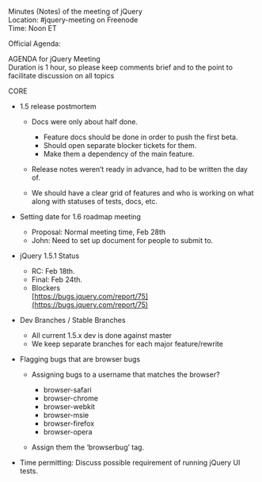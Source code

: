 Minutes (Notes) of the meeting of jQuery  
 Location: \#jquery-meeting on Freenode  
 Time: Noon ET

Official Agenda:

AGENDA for jQuery Meeting  
 Duration is 1 hour, so please keep comments brief and to the point to
facilitate discussion on all topics

CORE

-   1.5 release postmortem
    -   Docs were only about half done.
        -   Feature docs should be done in order to push the first beta.
        -   Should open separate blocker tickets for them.
        -   Make them a dependency of the main feature.

    -   Release notes weren’t ready in advance, had to be written the
        day of.
    -   We should have a clear grid of features and who is working on
        what along with statuses of tests, docs, etc.

-   Setting date for 1.6 roadmap meeting
    -   Proposal: Normal meeting time, Feb 28th
    -   John: Need to set up document for people to submit to.

-   jQuery 1.5.1 Status
    -   RC: Feb 18th.
    -   Final: Feb 24th.
    -   Blockers  
         [https://bugs.jquery.com/report/75](https://bugs.jquery.com/report/75)

-   Dev Branches / Stable Branches
    -   All current 1.5.x dev is done against master
    -   We keep separate branches for each major feature/rewrite

-   Flagging bugs that are browser bugs
    -   Assigning bugs to a username that matches the browser?
        -   browser-safari
        -   browser-chrome
        -   browser-webkit
        -   browser-msie
        -   browser-firefox
        -   browser-opera

    -   Assign them the ‘browserbug’ tag.

-   Time permitting: Discuss possible requirement of running jQuery UI
    tests.

